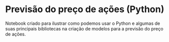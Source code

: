 # Previsão do preço de ações (Python)

Notebook criado para ilustrar como podemos usar o Python e algumas de suas principais bibliotecas na criação de modelos para a previsão do preço de ações.
